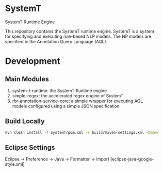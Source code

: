 # SystemT

SystemT Runtime Engine

This repository contains the SystemT runtime engine.
SystemT is a system for specifying and executing rule-based NLP models. The NP models are specified in the Annotation Query Language (AQL).

# Development

## Main Modules

1. system-t-runtime: the SystemT Runtime engine
2. simple-regex: the accelerated regex engine of SystemT
3. rbr-annotation-service-core: a simple wrapper for executing AQL models configured using a simple JSON specification


## Build Locally

```bash
mvn clean install -f SystemT/pom.xml -s build/maven-settings.xml -Dmaven.test.skip=true
```

## Eclipse Settings
Eclipse -> Preference -> Java -> Formatter -> Import [eclipse-java-google-style.xml]

